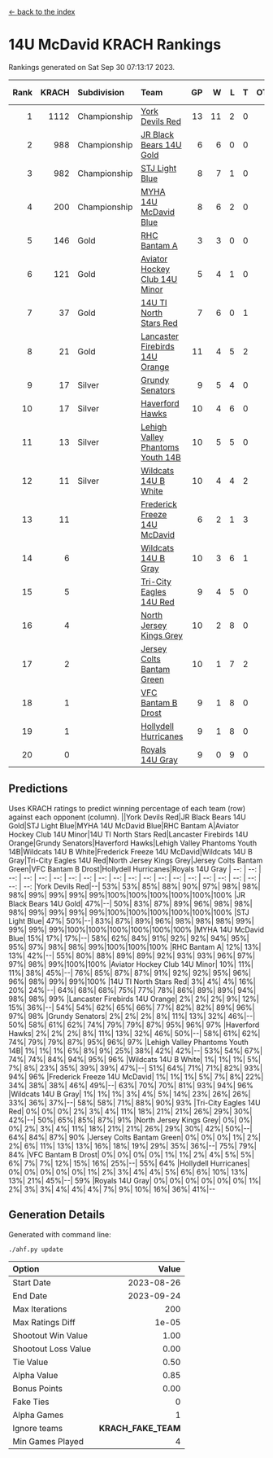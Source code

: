 [<- back to the index](readme.md)
# 14U McDavid KRACH Rankings
Rankings generated on Sat Sep 30 07:13:17 2023.

Rank|KRACH|Subdivision|Team|GP|W|L|T|OTW|OTL|SoS|Exp Wins|Win Diff
---:|---:|:---|:---|---:|---:|---:|---:|---:|---:|---:|---:|---:
1|1112|Championship|[York Devils Red](https://gamesheetstats.com/seasons/3659/teams/140644/schedule)|13|11|2|0|0|0|620|11.8|-0.0
2|988|Championship|[JR Black Bears 14U Gold](https://gamesheetstats.com/seasons/3659/teams/140633/schedule)|6|6|0|0|0|0|23|6.8|-0.0
3|982|Championship|[STJ Light Blue](https://gamesheetstats.com/seasons/3659/teams/140639/schedule)|8|7|1|0|0|0|257|7.8|-0.0
4|200|Championship|[MYHA 14U McDavid Blue](https://gamesheetstats.com/seasons/3659/teams/140636/schedule)|8|6|2|0|0|0|258|6.8|-0.0
5|146|Gold|[RHC Bantam A](https://gamesheetstats.com/seasons/3659/teams/140618/schedule)|3|3|0|0|0|0|6|3.9|0.0
6|121|Gold|[Aviator Hockey Club 14U Minor](https://gamesheetstats.com/seasons/3659/teams/140627/schedule)|5|4|1|0|0|0|170|4.9|0.0
7|37|Gold|[14U TI North Stars Red](https://gamesheetstats.com/seasons/3659/teams/140626/schedule)|7|6|0|1|0|0|4|7.4|0.0
8|21|Gold|[Lancaster Firebirds 14U Orange](https://gamesheetstats.com/seasons/3659/teams/140634/schedule)|11|4|5|2|0|0|228|5.9|0.0
9|17|Silver|[Grundy Senators](https://gamesheetstats.com/seasons/3659/teams/140629/schedule)|9|5|4|0|0|0|215|5.9|0.0
10|17|Silver|[Haverford Hawks](https://gamesheetstats.com/seasons/3659/teams/140630/schedule)|10|4|6|0|0|0|390|4.9|0.0
11|13|Silver|[Lehigh Valley Phantoms Youth 14B](https://gamesheetstats.com/seasons/3659/teams/140635/schedule)|10|5|5|0|1|1|213|5.9|0.0
12|11|Silver|[Wildcats 14U B White](https://gamesheetstats.com/seasons/3659/teams/140643/schedule)|10|4|4|2|1|0|130|5.9|0.0
13|11||[Frederick Freeze 14U McDavid](https://gamesheetstats.com/seasons/3659/teams/140628/schedule)|6|2|1|3|0|0|10|4.4|0.0
14|6||[Wildcats 14U B Gray](https://gamesheetstats.com/seasons/3659/teams/140642/schedule)|10|3|6|1|0|0|129|4.4|0.0
15|5||[Tri-City Eagles 14U Red](https://gamesheetstats.com/seasons/3659/teams/140640/schedule)|9|4|5|0|1|0|228|4.9|0.0
16|4||[North Jersey Kings Grey](https://gamesheetstats.com/seasons/3659/teams/140637/schedule)|10|2|8|0|0|0|127|2.9|0.0
17|2||[Jersey Colts Bantam Green](https://gamesheetstats.com/seasons/3659/teams/140632/schedule)|10|1|7|2|0|0|113|2.9|0.0
18|1||[VFC Bantam B Drost](https://gamesheetstats.com/seasons/3659/teams/140641/schedule)|9|1|8|0|0|1|105|1.9|0.0
19|1||[Hollydell Hurricanes](https://gamesheetstats.com/seasons/3659/teams/140631/schedule)|9|1|8|0|0|0|120|1.9|0.0
20|0||[Royals 14U Gray](https://gamesheetstats.com/seasons/3659/teams/140638/schedule)|9|0|9|0|0|0|127|0.9|0.0

## Predictions
Uses KRACH ratings to predict winning percentage of each team (row) against each opponent (column).
||York Devils Red|JR Black Bears 14U Gold|STJ Light Blue|MYHA 14U McDavid Blue|RHC Bantam A|Aviator Hockey Club 14U Minor|14U TI North Stars Red|Lancaster Firebirds 14U Orange|Grundy Senators|Haverford Hawks|Lehigh Valley Phantoms Youth 14B|Wildcats 14U B White|Frederick Freeze 14U McDavid|Wildcats 14U B Gray|Tri-City Eagles 14U Red|North Jersey Kings Grey|Jersey Colts Bantam Green|VFC Bantam B Drost|Hollydell Hurricanes|Royals 14U Gray
| --: | --: | --: | --: | --: | --: | --: | --: | --: | --: | --: | --: | --: | --: | --: | --: | --: | --: | --: | --: | --: 
|York Devils Red|--| 53%| 53%| 85%| 88%| 90%| 97%| 98%| 98%| 98%| 99%| 99%| 99%| 99%|100%|100%|100%|100%|100%|100%
|JR Black Bears 14U Gold| 47%|--| 50%| 83%| 87%| 89%| 96%| 98%| 98%| 98%| 99%| 99%| 99%| 99%|100%|100%|100%|100%|100%|100%
|STJ Light Blue| 47%| 50%|--| 83%| 87%| 89%| 96%| 98%| 98%| 98%| 99%| 99%| 99%| 99%|100%|100%|100%|100%|100%|100%
|MYHA 14U McDavid Blue| 15%| 17%| 17%|--| 58%| 62%| 84%| 91%| 92%| 92%| 94%| 95%| 95%| 97%| 98%| 98%| 99%|100%|100%|100%
|RHC Bantam A| 12%| 13%| 13%| 42%|--| 55%| 80%| 88%| 89%| 89%| 92%| 93%| 93%| 96%| 97%| 97%| 98%| 99%|100%|100%
|Aviator Hockey Club 14U Minor| 10%| 11%| 11%| 38%| 45%|--| 76%| 85%| 87%| 87%| 91%| 92%| 92%| 95%| 96%| 96%| 98%| 99%| 99%|100%
|14U TI North Stars Red|  3%|  4%|  4%| 16%| 20%| 24%|--| 64%| 68%| 68%| 75%| 77%| 78%| 86%| 89%| 89%| 94%| 98%| 98%| 99%
|Lancaster Firebirds 14U Orange|  2%|  2%|  2%|  9%| 12%| 15%| 36%|--| 54%| 54%| 62%| 65%| 66%| 77%| 82%| 82%| 89%| 96%| 97%| 98%
|Grundy Senators|  2%|  2%|  2%|  8%| 11%| 13%| 32%| 46%|--| 50%| 58%| 61%| 62%| 74%| 79%| 79%| 87%| 95%| 96%| 97%
|Haverford Hawks|  2%|  2%|  2%|  8%| 11%| 13%| 32%| 46%| 50%|--| 58%| 61%| 62%| 74%| 79%| 79%| 87%| 95%| 96%| 97%
|Lehigh Valley Phantoms Youth 14B|  1%|  1%|  1%|  6%|  8%|  9%| 25%| 38%| 42%| 42%|--| 53%| 54%| 67%| 74%| 74%| 84%| 94%| 95%| 96%
|Wildcats 14U B White|  1%|  1%|  1%|  5%|  7%|  8%| 23%| 35%| 39%| 39%| 47%|--| 51%| 64%| 71%| 71%| 82%| 93%| 94%| 96%
|Frederick Freeze 14U McDavid|  1%|  1%|  1%|  5%|  7%|  8%| 22%| 34%| 38%| 38%| 46%| 49%|--| 63%| 70%| 70%| 81%| 93%| 94%| 96%
|Wildcats 14U B Gray|  1%|  1%|  1%|  3%|  4%|  5%| 14%| 23%| 26%| 26%| 33%| 36%| 37%|--| 58%| 58%| 71%| 88%| 90%| 93%
|Tri-City Eagles 14U Red|  0%|  0%|  0%|  2%|  3%|  4%| 11%| 18%| 21%| 21%| 26%| 29%| 30%| 42%|--| 50%| 65%| 85%| 87%| 91%
|North Jersey Kings Grey|  0%|  0%|  0%|  2%|  3%|  4%| 11%| 18%| 21%| 21%| 26%| 29%| 30%| 42%| 50%|--| 64%| 84%| 87%| 90%
|Jersey Colts Bantam Green|  0%|  0%|  0%|  1%|  2%|  2%|  6%| 11%| 13%| 13%| 16%| 18%| 19%| 29%| 35%| 36%|--| 75%| 79%| 84%
|VFC Bantam B Drost|  0%|  0%|  0%|  0%|  1%|  1%|  2%|  4%|  5%|  5%|  6%|  7%|  7%| 12%| 15%| 16%| 25%|--| 55%| 64%
|Hollydell Hurricanes|  0%|  0%|  0%|  0%|  0%|  1%|  2%|  3%|  4%|  4%|  5%|  6%|  6%| 10%| 13%| 13%| 21%| 45%|--| 59%
|Royals 14U Gray|  0%|  0%|  0%|  0%|  0%|  0%|  1%|  2%|  3%|  3%|  4%|  4%|  4%|  7%|  9%| 10%| 16%| 36%| 41%|--

## Generation Details

Generated with command line:
```
./ahf.py update
```

| Option | Value |
| :----- | ----: |
| Start Date | 2023-08-26 |
| End Date | 2023-09-24 |
| Max Iterations | 200 |
| Max Ratings Diff | 1e-05 |
| Shootout Win Value | 1.00 |
| Shootout Loss Value | 0.00 |
| Tie Value | 0.50 |
| Alpha Value | 0.85 |
| Bonus Points | 0.00 |
| Fake Ties | 0 |
| Alpha Games | 1 |
| Ignore teams | __KRACH_FAKE_TEAM__ |
| Min Games Played | 4 |

